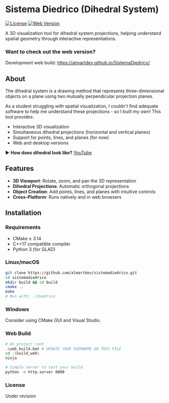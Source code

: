 # Sistema Diedrico (Dihedral System)

[![License](https://img.shields.io/badge/License-MIT-blue.svg)](LICENSE)
[![Web Version](https://img.shields.io/badge/Live%20Demo-Available-green)](https://almartdev.github.io/SistemaDiedrico)

A 3D visualization tool for dihedral system projections, helping understand spatial geometry through interactive representations.

### Want to check out the web version?
Development web build: https://almartdev.github.io/SistemaDiedrico/

## About

The dihedral system is a drawing method that represents three-dimensional objects on a plane using two mutually perpendicular projection planes. 

As a student struggling with spatial visualization, I couldn't find adequate software to help me understand these projections - so I built my own! This tool provides:

- Interactive 3D visualization
- Simultaneous dihedral projections (horizontal and vertical planes)
- Support for points, lines, and planes (for now)
- Web and desktop versions

▶ **How does dihedral look like?** [YouTube](https://youtu.be/H5uxDwpfXNs)

## Features

- **3D Viewport**: Rotate, zoom, and pan the 3D representation
- **Dihedral Projections**: Automatic orthogonal projections
- **Object Creation**: Add points, lines, and planes with intuitive controls
- **Cross-Platform**: Runs natively and in web browsers

## Installation

### Requirements
- CMake ≥ 3.14
- C++17 compatible compiler
- Python 3 (for GLAD)

### Linux/macOS
```bash
git clone https://github.com/almartdev/sistemadiedrico.git
cd sistemadiedrico
mkdir build && cd build
cmake ..
make
# Run with: ./diedrico
```

### Windows
Consider using CMake GUI and Visual Studio.

### Web Build
```bash
# On project root
.\web_build.bat # UPDATE YOUR USERNAME ON THIS FILE
cd .\build_web\
ninja

# Simple server to test your build
python -m http.server 8000
```

### License
Under revision
